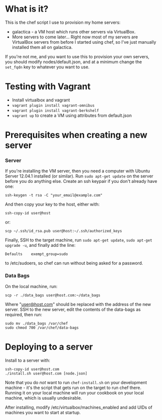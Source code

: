 What is it?
===========
This is the chef script I use to provision my home servers:

* galactica - a VM host which runs other servers via VirtualBox.
* More servers to come later...  Right now most of my servers are VirtualBox servers from before
  I started using chef, so I've just manually installed them all on galactica.

If you're not me, and you want to use this to provision your own servers, you should modify
nodes/default.json, and at a minimum change the `set_fqdn` key to whatever you want to use.

Testing with Vagrant
====================

* Install virtualbox and vagrant
* `vagrant plugin install vagrant-omnibus`
* `vagrant plugin install vagrant-berkshelf`
* `vagrant up` to create a VM using attributes from default.json

Prerequisites when creating a new server
========================================

### Server

If you're installing the VM server, then you need a computer with Ubuntu Server 12.04.1 installed
(or similar).  Run `sudo apt-get update` on the server before you do anything else.  Create an
ssh keypair if you don't already have one:

    ssh-keygen -t rsa -C "your_email@example.com"

And then copy your key to the host, either with:

    ssh-copy-id user@host

or:

    scp ~/.ssh/id_rsa.pub user@host:~/.ssh/authorized_keys

Finally, SSH to the target machine, run `sudo apt-get update`, `sudo apt-get upgrade -u`, and
finally add the line:

    Defaults    exempt_group=sudo

to /etc/sudoers, so chef can run without being asked for a password.

### Data Bags

On the local machine, run:

    scp -r ./data_bags user@host.com:~/data_bags

Where "user@host.com" should be replaced with the address of the new server.  SSH to the new server,
edit the contents of the data-bags as required, then run:

    sudo mv ./data_bags /var/chef
    sudo chmod 700 /var/chef/data-bags

Deploying to a server
=====================

Install to a server with:

    ssh-copy-id user@host.com
    ./install.sh user@host.com [node.json]

Note that you do *not* want to run `chef-install.sh` on your development machine - it's the script that gets run on the target to run chef there.  Running it on your local machine will run your cookbook on your local machine, which is usually undesirable.

After installing, modify /etc/virtualbox/machines_enabled and add UIDs of machines you want to start at startup.